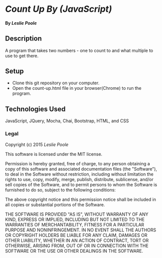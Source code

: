 # _Count Up By (JavaScript)_

#### By _Leslie Poole_

## Description
A program that takes two numbers - one to count to and what multiple to use to get there.


## Setup

* Clone this git repository on your computer.
* Open the count-up.html file in your browser(Chrome) to run the program.

## Technologies Used

JavaScript, JQuery, Mocha, Chai, Bootstrap, HTML, and CSS


### Legal

Copyright (c) 2015 _Leslie Poole_

This software is licensed under the MIT license.

Permission is hereby granted, free of charge, to any person obtaining a copy
of this software and associated documentation files (the "Software"), to deal
in the Software without restriction, including without limitation the rights
to use, copy, modify, merge, publish, distribute, sublicense, and/or sell
copies of the Software, and to permit persons to whom the Software is
furnished to do so, subject to the following conditions:

The above copyright notice and this permission notice shall be included in
all copies or substantial portions of the Software.

THE SOFTWARE IS PROVIDED "AS IS", WITHOUT WARRANTY OF ANY KIND, EXPRESS OR
IMPLIED, INCLUDING BUT NOT LIMITED TO THE WARRANTIES OF MERCHANTABILITY,
FITNESS FOR A PARTICULAR PURPOSE AND NONINFRINGEMENT. IN NO EVENT SHALL THE
AUTHORS OR COPYRIGHT HOLDERS BE LIABLE FOR ANY CLAIM, DAMAGES OR OTHER
LIABILITY, WHETHER IN AN ACTION OF CONTRACT, TORT OR OTHERWISE, ARISING FROM,
OUT OF OR IN CONNECTION WITH THE SOFTWARE OR THE USE OR OTHER DEALINGS IN
THE SOFTWARE.
